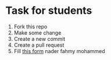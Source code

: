 # Task for students
1. Fork this repo
2. Make some change
2. Create a new commit
3. Create a pull request
4. Fill [this form](https://forms.gle/sMmHbntYdvfdRiWJ6)
nader fahmy mohammed
